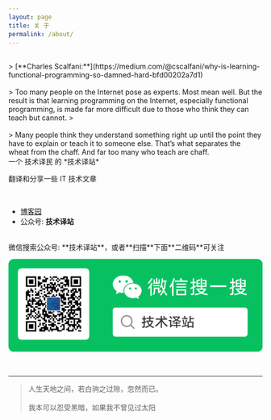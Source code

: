 ```yaml
---
layout: page
title: 关 于
permalink: /about/
---
```

<!-- 
This is the base Jekyll theme. You can find out more info about customizing your Jekyll theme, as well as basic Jekyll usage documentation at [jekyllrb.com](https://jekyllrb.com/)

You can find the source code for Minima at GitHub:
[jekyll][jekyll-organization] /
[minima](https://github.com/jekyll/minima)

You can find the source code for Jekyll at GitHub:
[jekyll][jekyll-organization] /
[jekyll](https://github.com/jekyll/jekyll)


[jekyll-organization]: https://github.com/jekyll
-->

<!-- **不做标题党，只分享技术干货** -->
<br />
> [**Charles Scalfani:**](https://medium.com/@cscalfani/why-is-learning-functional-programming-so-damned-hard-bfd00202a7d1) <br/><br/>
> Too many people on the Internet pose as experts. Most mean well. But the result is that learning programming on the Internet, especially functional programming, is made far more difficult due to those who think they can teach but cannot.
> <br/><br/>
> Many people think they understand something right up until the point they have to explain or teach it to someone else. That’s what separates the wheat from the chaff. And far too many who teach are chaff.

<br />
一个 技术译民 的 *技术译站*
<br />

翻译和分享一些 IT 技术文章

<br />

- [博客园](https://www.cnblogs.com/ittranslator/)
- 公众号: **技术译站**

<br />
<!-- 微信公众号：**技术译站**，  -->微信搜索公众号: **技术译站**，或者**扫描**下面**二维码**可关注

<!-- ![微信公众号：技术译站](/assets/images/weixin.jpg){:height="300px" width="300px"} -->
<!-- ![微信公众号：技术译站](/assets/images/weixin-2.png){:height="263px"} -->
![微信公众号：技术译站](/assets/images/weixin-2.png)

<br />

---

> 人生天地之间，若白驹之过隙，忽然而已。<br /><br />
> 我本可以忍受黑暗，如果我不曾见过太阳
